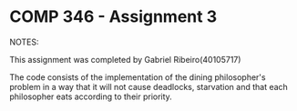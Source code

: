 # COMP 346 - Assignment 3
NOTES:

This assignment was completed by Gabriel Ribeiro(40105717)

The code consists of the implementation of the dining philosopher's problem in a way that it will not cause deadlocks, starvation and that each philosopher eats according to their priority.

